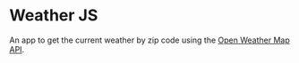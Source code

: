 
# Weather JS

An app to get the current weather by zip code using the [Open Weather Map API](https://openweathermap.org/api).